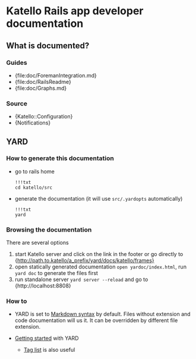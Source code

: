 # Katello Rails app developer documentation 

## What is documented?

### Guides

- {file:doc/ForemanIntegration.md}
- {file:doc/RailsReadme}
- {file:doc/Graphs.md}

### Source

- {Katello::Configuration}
- {Notifications}

## YARD

### How to generate this documentation

- go to rails home

      !!!txt
      cd katello/src

- generate the documentation (it will use `src/.yardopts` automatically)

      !!!txt
      yard

### Browsing the documentation

There are several options

1. start Katello server and click on the link in the footer or go directly to {http://path.to.katello/a_prefix/yard/docs/katello/frames}
1. open statically generated documentation `open yardoc/index.html`, run `yard doc` to generate the files first
1. run standalone server `yard server --reload` and go to {http://localhost:8808}

### How to

- YARD is set to [Markdown syntax](http://daringfireball.net/projects/markdown/syntax#html) by default. Files without extension and code documentation will us it. It can be overridden by different file extension.
- [Getting started](http://rubydoc.info/docs/yard/file/docs/GettingStarted.md) with YARD

  - [Tag list](http://rubydoc.info/docs/yard/file/docs/Tags.md#List_of_Available_Tags) is also useful
  